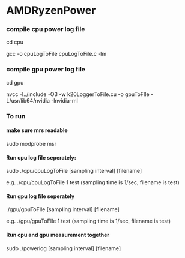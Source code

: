 # AMDRyzenPower

### compile cpu power log file 
<p> cd cpu
<p> gcc -o cpuLogToFile cpuLogToFile.c -lm

### compile gpu power log file 
<p> cd gpu
<p> nvcc -I../include -O3 -w k20LoggerToFile.cu -o gpuToFIle -L/usr/lib64/nvidia -lnvidia-ml

### To run 
#### make sure mrs readable 
<p> sudo modprobe msr
  
#### Run cpu log file seperately:
<p> sudo ./cpu/cpuLogToFile [sampling interval] [filename] 
<p> e.g. ./cpu/cpuLogToFile 1 test      (sampling time is 1/sec, filename is test)

#### Run gpu log file seperately 
<p> ./gpu/gpuToFIle [sampling interval] [filename]
<p> e.g. ./gpu/gpuToFIle 1 test      (sampling time is 1/sec, filename is test)

#### Run cpu and gpu measurement together 
<p> sudo ./powerlog [sampling interval] [filename]
